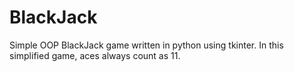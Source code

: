 # BlackJack
Simple OOP BlackJack game written in python using tkinter. In this simplified game, aces always count as 11.
